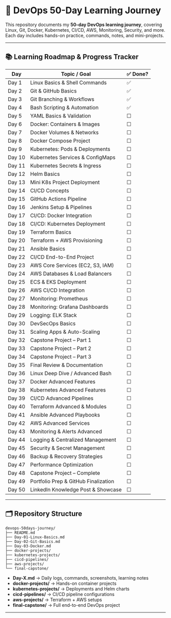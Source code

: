 # 🚀 DevOps 50-Day Learning Journey

This repository documents my **50-day DevOps learning journey**, covering Linux, Git, Docker, Kubernetes, CI/CD, AWS, Monitoring, Security, and more.
Each day includes hands-on practice, commands, notes, and mini-projects.

---

## 📚 Learning Roadmap & Progress Tracker

| Day    | Topic / Goal                         | ✅ Done? |
| ------ | ------------------------------------ | ------- |
| Day 1  | Linux Basics & Shell Commands        | ✅        |
| Day 2  | Git & GitHub Basics                  | ✅       |
| Day 3  | Git Branching & Workflows            | ✅       |
| Day 4  | Bash Scripting & Automation          | ✅        |
| Day 5  | YAML Basics & Validation             | ☐       |
| Day 6  | Docker: Containers & Images          | ☐       |
| Day 7  | Docker Volumes & Networks            | ☐       |
| Day 8  | Docker Compose Project               | ☐       |
| Day 9  | Kubernetes: Pods & Deployments       | ☐       |
| Day 10 | Kubernetes Services & ConfigMaps     | ☐       |
| Day 11 | Kubernetes Secrets & Ingress         | ☐       |
| Day 12 | Helm Basics                          | ☐       |
| Day 13 | Mini K8s Project Deployment          | ☐       |
| Day 14 | CI/CD Concepts                       | ☐       |
| Day 15 | GitHub Actions Pipeline              | ☐       |
| Day 16 | Jenkins Setup & Pipelines            | ☐       |
| Day 17 | CI/CD: Docker Integration            | ☐       |
| Day 18 | CI/CD: Kubernetes Deployment         | ☐       |
| Day 19 | Terraform Basics                     | ☐       |
| Day 20 | Terraform + AWS Provisioning         | ☐       |
| Day 21 | Ansible Basics                       | ☐       |
| Day 22 | CI/CD End-to-End Project             | ☐       |
| Day 23 | AWS Core Services (EC2, S3, IAM)     | ☐       |
| Day 24 | AWS Databases & Load Balancers       | ☐       |
| Day 25 | ECS & EKS Deployment                 | ☐       |
| Day 26 | AWS CI/CD Integration                | ☐       |
| Day 27 | Monitoring: Prometheus               | ☐       |
| Day 28 | Monitoring: Grafana Dashboards       | ☐       |
| Day 29 | Logging: ELK Stack                   | ☐       |
| Day 30 | DevSecOps Basics                     | ☐       |
| Day 31 | Scaling Apps & Auto-Scaling          | ☐       |
| Day 32 | Capstone Project – Part 1            | ☐       |
| Day 33 | Capstone Project – Part 2            | ☐       |
| Day 34 | Capstone Project – Part 3            | ☐       |
| Day 35 | Final Review & Documentation         | ☐       |
| Day 36 | Linux Deep Dive / Advanced Bash      | ☐       |
| Day 37 | Docker Advanced Features             | ☐       |
| Day 38 | Kubernetes Advanced Features         | ☐       |
| Day 39 | CI/CD Advanced Pipelines             | ☐       |
| Day 40 | Terraform Advanced & Modules         | ☐       |
| Day 41 | Ansible Advanced Playbooks           | ☐       |
| Day 42 | AWS Advanced Services                | ☐       |
| Day 43 | Monitoring & Alerts Advanced         | ☐       |
| Day 44 | Logging & Centralized Management     | ☐       |
| Day 45 | Security & Secret Management         | ☐       |
| Day 46 | Backup & Recovery Strategies         | ☐       |
| Day 47 | Performance Optimization             | ☐       |
| Day 48 | Capstone Project – Complete          | ☐       |
| Day 49 | Portfolio Prep & GitHub Finalization | ☐       |
| Day 50 | LinkedIn Knowledge Post & Showcase   | ☐       |

---

## 🗂 Repository Structure

```
devops-50days-journey/
├── README.md
├── Day-01-Linux-Basics.md
├── Day-02-Git-Basics.md
├── Day-03-Docker.md
├── docker-projects/
├── kubernetes-projects/
├── cicd-pipelines/
├── aws-projects/
└── final-capstone/
```

* **Day-X.md** → Daily logs, commands, screenshots, learning notes
* **docker-projects/** → Hands-on container projects
* **kubernetes-projects/** → Deployments and Helm charts
* **cicd-pipelines/** → CI/CD pipeline configurations
* **aws-projects/** → Terraform + AWS setups
* **final-capstone/** → Full end-to-end DevOps project

---

